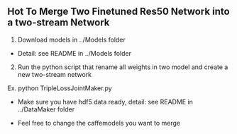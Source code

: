 ## Hot To Merge Two Finetuned Res50 Network into a two-stream Network

1) Download models in ../Models folder

  * Detail: see README in ../Models folder

2) Run the python script that rename all weights in two model and create a new two-stream network

  Ex. python TripleLossJointMaker.py
  * Make sure you have hdf5 data ready, detail: see README in ../DataMaker folder
  
  * Feel free to change the caffemodels you want to merge 
